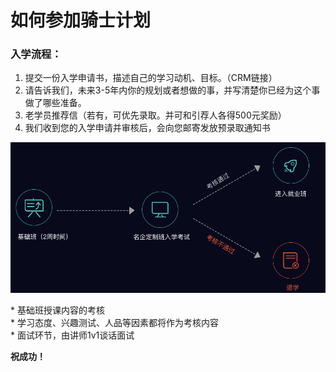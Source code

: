 # 如何参加骑士计划

### 入学流程：

1. 提交一份入学申请书，描述自己的学习动机、目标。（CRM链接）
2. 请告诉我们，未来3-5年内你的规划或者想做的事，并写清楚你已经为这个事做了哪些准备。
3. 老学员推荐信（若有，可优先录取。并可和引荐人各得500元奖励）
4. 我们收到您的入学申请并审核后，会向您邮寄发放预录取通知书

![](../static/01.png)

\* 基础班授课内容的考核  
\* 学习态度、兴趣测试、人品等因素都将作为考核内容  
\* 面试环节，由讲师1v1谈话面试  


**祝成功！**
